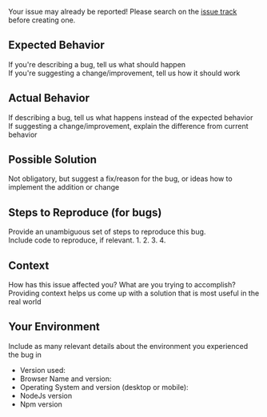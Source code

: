 Your issue may already be reported!
Please search on the [issue track](../) before creating one.

## Expected Behavior
 If you're describing a bug, tell us what should happen  
 If you're suggesting a change/improvement, tell us how it should work

## Actual Behavior
 If describing a bug, tell us what happens instead of the expected behavior  
 If suggesting a change/improvement, explain the difference from current behavior

## Possible Solution
 Not obligatory, but suggest a fix/reason for the bug, or ideas how to implement the addition or change

## Steps to Reproduce (for bugs)
 Provide an unambiguous set of steps to reproduce this bug.  
 Include code to reproduce, if relevant.
1.
2.
3.
4.

## Context
 How has this issue affected you? What are you trying to accomplish?
 Providing context helps us come up with a solution that is most useful in the real world

## Your Environment
Include as many relevant details about the environment you experienced the bug in
* Version used:
* Browser Name and version:
* Operating System and version (desktop or mobile):
* NodeJs version 
* Npm version
